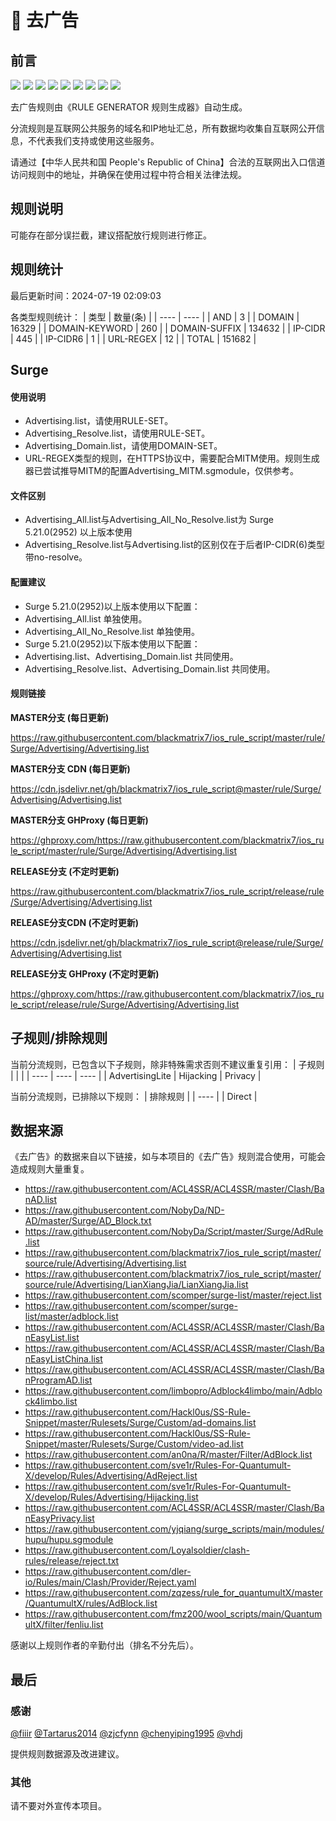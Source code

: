 # 🧸 去广告

## 前言

![](https://shields.io/badge/-移除重复规则-ff69b4) ![](https://shields.io/badge/-移除无法解析的域名-important) ![](https://shields.io/badge/-DOMAIN与DOMAIN--SUFFIX合并-green) ![](https://shields.io/badge/-DOMAIN--SUFFIX间合并-critical) ![](https://shields.io/badge/-DOMAIN与DOMAIN--KEYWORD合并-9cf) ![](https://shields.io/badge/-DOMAIN--SUFFIX与DOMAIN--KEYWORD合并-blue) ![](https://shields.io/badge/-IP--CIDR(6)合并-blueviolet) ![](https://shields.io/badge/-MITM--HOSTNAME合并-brightgreen) ![](https://shields.io/badge/-正则推导HOSTNAME-033da7) 

去广告规则由《RULE GENERATOR 规则生成器》自动生成。

分流规则是互联网公共服务的域名和IP地址汇总，所有数据均收集自互联网公开信息，不代表我们支持或使用这些服务。

请通过【中华人民共和国 People's Republic of China】合法的互联网出入口信道访问规则中的地址，并确保在使用过程中符合相关法律法规。

## 规则说明
可能存在部分误拦截，建议搭配放行规则进行修正。

## 规则统计

最后更新时间：2024-07-19 02:09:03

各类型规则统计：
| 类型 | 数量(条)  | 
| ---- | ----  |
| AND | 3  | 
| DOMAIN | 16329  | 
| DOMAIN-KEYWORD | 260  | 
| DOMAIN-SUFFIX | 134632  | 
| IP-CIDR | 445  | 
| IP-CIDR6 | 1  | 
| URL-REGEX | 12  | 
| TOTAL | 151682  | 


## Surge 

#### 使用说明
- Advertising.list，请使用RULE-SET。
- Advertising_Resolve.list，请使用RULE-SET。
- Advertising_Domain.list，请使用DOMAIN-SET。
- URL-REGEX类型的规则，在HTTPS协议中，需要配合MITM使用。规则生成器已尝试推导MITM的配置Advertising_MITM.sgmodule，仅供参考。

#### 文件区别
- Advertising_All.list与Advertising_All_No_Resolve.list为 Surge 5.21.0(2952) 以上版本使用
- Advertising_Resolve.list与Advertising.list的区别仅在于后者IP-CIDR(6)类型带no-resolve。

#### 配置建议
- Surge 5.21.0(2952)以上版本使用以下配置：
- Advertising_All.list 单独使用。
- Advertising_All_No_Resolve.list 单独使用。
- Surge 5.21.0(2952)以下版本使用以下配置：
- Advertising.list、Advertising_Domain.list 共同使用。
- Advertising_Resolve.list、Advertising_Domain.list 共同使用。

#### 规则链接
**MASTER分支 (每日更新)**

https://raw.githubusercontent.com/blackmatrix7/ios_rule_script/master/rule/Surge/Advertising/Advertising.list

**MASTER分支 CDN (每日更新)**

https://cdn.jsdelivr.net/gh/blackmatrix7/ios_rule_script@master/rule/Surge/Advertising/Advertising.list

**MASTER分支 GHProxy (每日更新)**

https://ghproxy.com/https://raw.githubusercontent.com/blackmatrix7/ios_rule_script/master/rule/Surge/Advertising/Advertising.list

**RELEASE分支 (不定时更新)**

https://raw.githubusercontent.com/blackmatrix7/ios_rule_script/release/rule/Surge/Advertising/Advertising.list

**RELEASE分支CDN (不定时更新)**

https://cdn.jsdelivr.net/gh/blackmatrix7/ios_rule_script@release/rule/Surge/Advertising/Advertising.list

**RELEASE分支 GHProxy (不定时更新)**

https://ghproxy.com/https://raw.githubusercontent.com/blackmatrix7/ios_rule_script/release/rule/Surge/Advertising/Advertising.list

## 子规则/排除规则

当前分流规则，已包含以下子规则，除非特殊需求否则不建议重复引用：
| 子规则  |  |  | 
| ---- | ---- | ----  |
| AdvertisingLite | Hijacking | Privacy  | 


当前分流规则，已排除以下规则：
| 排除规则  | 
| ----  |
| Direct  | 

## 数据来源

《去广告》的数据来自以下链接，如与本项目的《去广告》规则混合使用，可能会造成规则大量重复。

- https://raw.githubusercontent.com/ACL4SSR/ACL4SSR/master/Clash/BanAD.list
- https://raw.githubusercontent.com/NobyDa/ND-AD/master/Surge/AD_Block.txt
- https://raw.githubusercontent.com/NobyDa/Script/master/Surge/AdRule.list
- https://raw.githubusercontent.com/blackmatrix7/ios_rule_script/master/source/rule/Advertising/Advertising.list
- https://raw.githubusercontent.com/blackmatrix7/ios_rule_script/master/source/rule/Advertising/LianXiangJia/LianXiangJia.list
- https://raw.githubusercontent.com/scomper/surge-list/master/reject.list
- https://raw.githubusercontent.com/scomper/surge-list/master/adblock.list
- https://raw.githubusercontent.com/ACL4SSR/ACL4SSR/master/Clash/BanEasyList.list
- https://raw.githubusercontent.com/ACL4SSR/ACL4SSR/master/Clash/BanEasyListChina.list
- https://raw.githubusercontent.com/ACL4SSR/ACL4SSR/master/Clash/BanProgramAD.list
- https://raw.githubusercontent.com/limbopro/Adblock4limbo/main/Adblock4limbo.list
- https://raw.githubusercontent.com/Hackl0us/SS-Rule-Snippet/master/Rulesets/Surge/Custom/ad-domains.list
- https://raw.githubusercontent.com/Hackl0us/SS-Rule-Snippet/master/Rulesets/Surge/Custom/video-ad.list
- https://raw.githubusercontent.com/an0na/R/master/Filter/AdBlock.list
- https://raw.githubusercontent.com/sve1r/Rules-For-Quantumult-X/develop/Rules/Advertising/AdReject.list
- https://raw.githubusercontent.com/sve1r/Rules-For-Quantumult-X/develop/Rules/Advertising/Hijacking.list
- https://raw.githubusercontent.com/ACL4SSR/ACL4SSR/master/Clash/BanEasyPrivacy.list
- https://raw.githubusercontent.com/yjqiang/surge_scripts/main/modules/hupu/hupu.sgmodule
- https://raw.githubusercontent.com/Loyalsoldier/clash-rules/release/reject.txt
- https://raw.githubusercontent.com/dler-io/Rules/main/Clash/Provider/Reject.yaml
- https://raw.githubusercontent.com/zqzess/rule_for_quantumultX/master/QuantumultX/rules/AdBlock.list
- https://raw.githubusercontent.com/fmz200/wool_scripts/main/QuantumultX/filter/fenliu.list


感谢以上规则作者的辛勤付出（排名不分先后）。

## 最后

### 感谢

[@fiiir](https://github.com/fiiir) [@Tartarus2014](https://github.com/Tartarus2014) [@zjcfynn](https://github.com/zjcfynn) [@chenyiping1995](https://github.com/chenyiping1995) [@vhdj](https://github.com/vhdj)

提供规则数据源及改进建议。

### 其他

请不要对外宣传本项目。